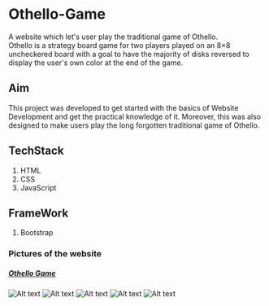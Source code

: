 # Othello-Game
A website which let's user play the traditional game of Othello.<br />
Othello is a strategy board game for two players played on an 8×8 uncheckered board with a goal to have the majority of disks reversed to display the user's own color at the end of the game.

## Aim
This project was developed to get started with the basics of Website Development and get the practical knowledge of it. Moreover, this was also designed to make users play the long forgotten traditional game of Othello.

## TechStack
1. HTML
2. CSS
3. JavaScript

## FrameWork
1. Bootstrap

### Pictures of the website
##### <ins>Othello Game</ins>
![Alt text](https://github.com/ShivalikaGoel/Othello-Game/blob/main/ReadMePictures/Main.png?raw=true "Title")
![Alt text](https://github.com/ShivalikaGoel/Othello-Game/blob/main/ReadMePictures/Rules.png?raw=true "Title")
![Alt text](https://github.com/ShivalikaGoel/Othello-Game/blob/main/ReadMePictures/Players.png?raw=true "Title")
![Alt text](https://github.com/ShivalikaGoel/Othello-Game/blob/main/ReadMePictures/Game.png?raw=true "Title")
![Alt text](https://github.com/ShivalikaGoel/Othello-Game/blob/main/ReadMePictures/GameOver.png?raw=true "Title")
